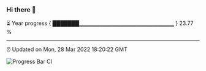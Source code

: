 ### Hi there 👋

⏳ Year progress { ███████▁▁▁▁▁▁▁▁▁▁▁▁▁▁▁▁▁▁▁▁▁▁▁ } 23.77 %

---

⏰ Updated on Mon, 28 Mar 2022 18:20:22 GMT

![Progress Bar CI](https://github.com/liununu/liununu/workflows/Progress%20Bar%20CI/badge.svg)
